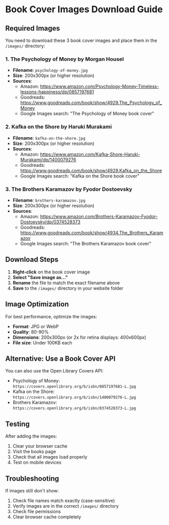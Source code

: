 # Book Cover Images Download Guide

## Required Images

You need to download these 3 book cover images and place them in the `/images/` directory:

### 1. The Psychology of Money by Morgan Housel
- **Filename**: `psychology-of-money.jpg`
- **Size**: 200x300px (or higher resolution)
- **Sources**:
  - Amazon: https://www.amazon.com/Psychology-Money-Timeless-lessons-happiness/dp/0857197681
  - Goodreads: https://www.goodreads.com/book/show/4929.The_Psychology_of_Money
  - Google Images search: "The Psychology of Money book cover"

### 2. Kafka on the Shore by Haruki Murakami
- **Filename**: `kafka-on-the-shore.jpg`
- **Size**: 200x300px (or higher resolution)
- **Sources**:
  - Amazon: https://www.amazon.com/Kafka-Shore-Haruki-Murakami/dp/1400079276
  - Goodreads: https://www.goodreads.com/book/show/4929.Kafka_on_the_Shore
  - Google Images search: "Kafka on the Shore book cover"

### 3. The Brothers Karamazov by Fyodor Dostoevsky
- **Filename**: `brothers-karamazov.jpg`
- **Size**: 200x300px (or higher resolution)
- **Sources**:
  - Amazon: https://www.amazon.com/Brothers-Karamazov-Fyodor-Dostoevsky/dp/0374528373
  - Goodreads: https://www.goodreads.com/book/show/4934.The_Brothers_Karamazov
  - Google Images search: "The Brothers Karamazov book cover"

## Download Steps

1. **Right-click** on the book cover image
2. **Select "Save image as..."**
3. **Rename** the file to match the exact filename above
4. **Save** to the `/images/` directory in your website folder

## Image Optimization

For best performance, optimize the images:
- **Format**: JPG or WebP
- **Quality**: 80-90%
- **Dimensions**: 200x300px (or 2x for retina displays: 400x600px)
- **File size**: Under 100KB each

## Alternative: Use a Book Cover API

You can also use the Open Library Covers API:
- Psychology of Money: `https://covers.openlibrary.org/b/isbn/0857197681-L.jpg`
- Kafka on the Shore: `https://covers.openlibrary.org/b/isbn/1400079276-L.jpg`
- Brothers Karamazov: `https://covers.openlibrary.org/b/isbn/0374528373-L.jpg`

## Testing

After adding the images:
1. Clear your browser cache
2. Visit the books page
3. Check that all images load properly
4. Test on mobile devices

## Troubleshooting

If images still don't show:
1. Check file names match exactly (case-sensitive)
2. Verify images are in the correct `/images/` directory
3. Check file permissions
4. Clear browser cache completely

